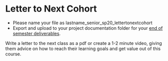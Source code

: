 # Letter to Next Cohort

* Please name your file as lastname\_senior\_sp20\_lettertonextcohort
* Export and upload to your project documentation folder for your [end of semester deliverables](./).

Write a letter to the next class as a pdf or create a 1-2 minute video, giving them advice on how to reach their learning goals and get value out of this course.

